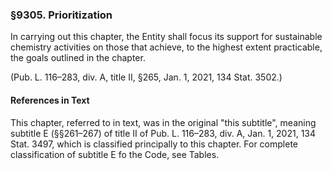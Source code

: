 ### §9305. Prioritization ###

In carrying out this chapter, the Entity shall focus its support for sustainable chemistry activities on those that achieve, to the highest extent practicable, the goals outlined in the chapter.

(Pub. L. 116–283, div. A, title II, §265, Jan. 1, 2021, 134 Stat. 3502.)

#### References in Text ####

This chapter, referred to in text, was in the original "this subtitle", meaning subtitle E (§§261–267) of title II of Pub. L. 116–283, div. A, Jan. 1, 2021, 134 Stat. 3497, which is classified principally to this chapter. For complete classification of subtitle E fo the Code, see Tables.